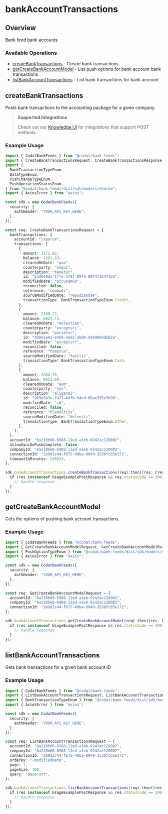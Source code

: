# bankAccountTransactions

## Overview

Bank feed bank accounts

### Available Operations

* [createBankTransactions](#createbanktransactions) - Create bank transactions
* [getCreateBankAccountModel](#getcreatebankaccountmodel) - List push options for bank account bank transactions
* [listBankAccountTransactions](#listbankaccounttransactions) - List bank transactions for bank account

## createBankTransactions

Posts bank transactions to the accounting package for a given company.

> **Supported Integrations**
> 
> Check out our [Knowledge UI](https://knowledge.codat.io/supported-features/accounting?view=tab-by-data-type&dataType=bankTransactions) for integrations that support POST methods.

### Example Usage

```typescript
import { CodatBankFeeds } from "@codat/bank-feeds";
import { CreateBankTransactionsRequest, CreateBankTransactionsResponse } from "@codat/bank-feeds/dist/sdk/models/operations";
import {
  BankTransactionTypeEnum,
  DataTypeEnum,
  PushChangeTypeEnum,
  PushOperationStatusEnum,
} from "@codat/bank-feeds/dist/sdk/models/shared";
import { AxiosError } from "axios";

const sdk = new CodatBankFeeds({
  security: {
    authHeader: "YOUR_API_KEY_HERE",
  },
});

const req: CreateBankTransactionsRequest = {
  bankTransactions: {
    accountId: "laborum",
    transactions: [
      {
        amount: 3172.02,
        balance: 1381.83,
        clearedOnDate: "quo",
        counterparty: "sequi",
        description: "tenetur",
        id: "5ad019da-1ffe-478f-897b-0074f15471b5",
        modifiedDate: "accusamus",
        reconciled: false,
        reference: "commodi",
        sourceModifiedDate: "repudiandae",
        transactionType: BankTransactionTypeEnum.Credit,
      },
      {
        amount: 2168.22,
        balance: 6924.72,
        clearedOnDate: "molestias",
        counterparty: "excepturi",
        description: "pariatur",
        id: "488e1e91-e450-4ad2-abd4-4269802d502a",
        modifiedDate: "excepturi",
        reconciled: false,
        reference: "tempora",
        sourceModifiedDate: "facilis",
        transactionType: BankTransactionTypeEnum.Cash,
      },
      {
        amount: 2884.76,
        balance: 9621.89,
        clearedOnDate: "eum",
        counterparty: "non",
        description: "eligendi",
        id: "969e9a3e-fa77-4dfb-94cd-66ae395efb9b",
        modifiedDate: "id",
        reconciled: false,
        reference: "blanditiis",
        sourceModifiedDate: "deleniti",
        transactionType: BankTransactionTypeEnum.Other,
      },
    ],
  },
  accountId: "8a210b68-6988-11ed-a1eb-0242ac120002",
  allowSyncOnPushComplete: false,
  companyId: "8a210b68-6988-11ed-a1eb-0242ac120002",
  connectionId: "2e9d2c44-f675-40ba-8049-353bfcb5e171",
  timeoutInMinutes: 230533,
};

sdk.bankAccountTransactions.createBankTransactions(req).then((res: CreateBankTransactionsResponse | AxiosError) => {
  if (res instanceof UsageExamplePostResponse && res.statusCode == 200) {
    // handle response
  }
});
```

## getCreateBankAccountModel

Gets the options of pushing bank account transactions.

### Example Usage

```typescript
import { CodatBankFeeds } from "@codat/bank-feeds";
import { GetCreateBankAccountModelRequest, GetCreateBankAccountModelResponse } from "@codat/bank-feeds/dist/sdk/models/operations";
import { PushOptionTypeEnum } from "@codat/bank-feeds/dist/sdk/models/shared";
import { AxiosError } from "axios";

const sdk = new CodatBankFeeds({
  security: {
    authHeader: "YOUR_API_KEY_HERE",
  },
});

const req: GetCreateBankAccountModelRequest = {
  accountId: "8a210b68-6988-11ed-a1eb-0242ac120002",
  companyId: "8a210b68-6988-11ed-a1eb-0242ac120002",
  connectionId: "2e9d2c44-f675-40ba-8049-353bfcb5e171",
};

sdk.bankAccountTransactions.getCreateBankAccountModel(req).then((res: GetCreateBankAccountModelResponse | AxiosError) => {
  if (res instanceof UsageExamplePostResponse && res.statusCode == 200) {
    // handle response
  }
});
```

## listBankAccountTransactions

Gets bank transactions for a given bank account ID

### Example Usage

```typescript
import { CodatBankFeeds } from "@codat/bank-feeds";
import { ListBankAccountTransactionsRequest, ListBankAccountTransactionsResponse } from "@codat/bank-feeds/dist/sdk/models/operations";
import { BankTransactionTypeEnum } from "@codat/bank-feeds/dist/sdk/models/shared";
import { AxiosError } from "axios";

const sdk = new CodatBankFeeds({
  security: {
    authHeader: "YOUR_API_KEY_HERE",
  },
});

const req: ListBankAccountTransactionsRequest = {
  accountId: "8a210b68-6988-11ed-a1eb-0242ac120002",
  companyId: "8a210b68-6988-11ed-a1eb-0242ac120002",
  connectionId: "2e9d2c44-f675-40ba-8049-353bfcb5e171",
  orderBy: "-modifiedDate",
  page: 1,
  pageSize: 100,
  query: "deserunt",
};

sdk.bankAccountTransactions.listBankAccountTransactions(req).then((res: ListBankAccountTransactionsResponse | AxiosError) => {
  if (res instanceof UsageExamplePostResponse && res.statusCode == 200) {
    // handle response
  }
});
```
